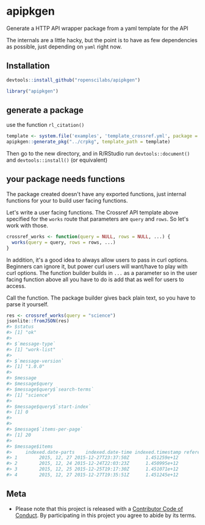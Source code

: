 apipkgen
========

Generate a HTTP API wrapper package from a yaml template for the API

The internals are a little hacky, but the point is to have as few dependencies as possible, just depending on `yaml` right now.

## Installation


```r
devtools::install_github("ropenscilabs/apipkgen")
```


```r
library("apipkgen")
```

## generate a package

use the function `rl_citation()`


```r
template <- system.file('examples', 'template_crossref.yml', package = "apipkgen")
apipkgen::generate_pkg("../crpkg", template_path = template)
```

Then go to the new directory, and in R/RStudio run `devtools::document()` and `devtools::install()` (or equivalent)

## your package needs functions

The package created doesn't have any exported functions, just internal functions for your to build user facing functions.

Let's write a user facing functions. The Crossref API template above specified for the `works` route that parameters are `query` and `rows`. So let's work with those.


```r
crossref_works <- function(query = NULL, rows = NULL, ...) {
  works(query = query, rows = rows, ...)
}
```

In addition, it's a good idea to always allow users to pass in curl options. Beginners can ignore it, but power curl users will want/have to play with curl options. The function builder builds in `...` as a parameter so in the user facing function above all you have to do is add that as well for users to access.

Call the function. The package builder gives back plain text, so you have to parse it yourself.


```r
res <- crossref_works(query = "science")
jsonlite::fromJSON(res)
#> $status
#> [1] "ok"
#>
#> $`message-type`
#> [1] "work-list"
#>
#> $`message-version`
#> [1] "1.0.0"
#>
#> $message
#> $message$query
#> $message$query$`search-terms`
#> [1] "science"
#>
#> $message$query$`start-index`
#> [1] 0
#>
#>
#> $message$`items-per-page`
#> [1] 20
#>
#> $message$items
#>     indexed.date-parts    indexed.date-time indexed.timestamp reference-count
#> 1        2015, 12, 27 2015-12-27T23:37:50Z      1.451259e+12               0
#> 2        2015, 12, 24 2015-12-24T22:03:23Z      1.450995e+12               0
#> 3        2015, 12, 25 2015-12-25T19:17:30Z      1.451071e+12               0
#> 4        2015, 12, 27 2015-12-27T19:35:51Z      1.451245e+12               0
```

## Meta

* Please note that this project is released with a [Contributor Code of Conduct](CONDUCT.md). By participating in this project you agree to abide by its terms.
